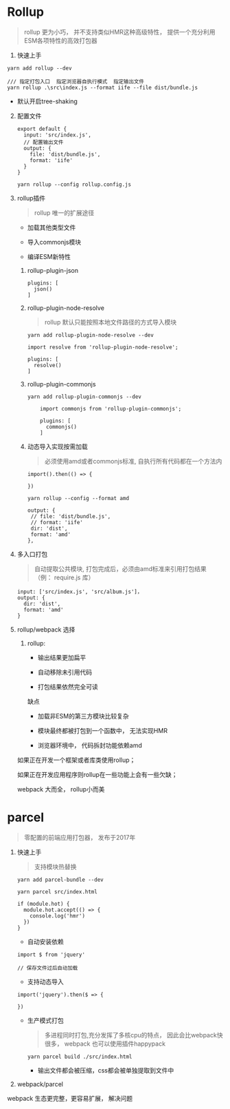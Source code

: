 # Rollup

> rollup 更为小巧， 并不支持类似HMR这种高级特性， 提供一个充分利用ESM各项特性的高效打包器

1. 快速上手
   
  ```
  yarn add rollup --dev

  /// 指定打包入口  指定浏览器自执行模式  指定输出文件
  yarn rollup .\src\index.js --format iife --file dist/bundle.js
  ```

  * 默认开启tree-shaking


2. 配置文件

    ```
    export default {
      input: 'src/index.js',
      // 配置输出文件
      output: {
        file: 'dist/bundle.js',
        format: 'iife'
      }
    }

    yarn rollup --config rollup.config.js
    ```
3. rollup插件

    > rollup 唯一的扩展途径
   
    * 加载其他类型文件

    * 导入commonjs模块

    * 编译ESM新特性

    1. rollup-plugin-json

        ```
        plugins: [
          json()
        ]
        ```

    2. rollup-plugin-node-resolve

        > rollup 默认只能按照本地文件路径的方式导入模块

        ```
        yarn add rollup-plugin-node-resolve --dev

        import resolve from 'rollup-plugin-node-resolve';

        plugins: [
          resolve()
        ]
        ```

   3. rollup-plugin-commonjs

      ```
      yarn add rollup-plugin-commonjs --dev

          import commonjs from 'rollup-plugin-commonjs';

          plugins: [
            commonjs()
          ]
      ```
    4. 动态导入实现按需加载
     
        > 必须使用amd或者commonjs标准, 自执行所有代码都在一个方法内

       ```
       import().then(() => {

       })

       yarn rollup --config --format amd

       output: {
        // file: 'dist/bundle.js',
        // format: 'iife'
        dir: 'dist',
        format: 'amd'
       },
       ```

4. 多入口打包

     > 自动提取公共模块, 打包完成后，必须由amd标准来引用打包结果（例： require.js 库）

    ```
    input: ['src/index.js', 'src/album.js']，
    output: {
      dir: 'dist',
      format: 'amd'
    }
    ```
5. rollup/webpack 选择 

    1. rollup:
        
        * 输出结果更加扁平

        * 自动移除未引用代码

        * 打包结果依然完全可读

        缺点

        * 加载非ESM的第三方模块比较复杂

        * 模块最终都被打包到一个函数中， 无法实现HMR

        * 浏览器环境中， 代码拆封功能依赖amd

    如果正在开发一个框架或者库类使用rollup；

    如果正在开发应用程序则rollup在一些功能上会有一些欠缺；

    webpack 大而全， rollup小而美

#  parcel
   
   > 零配置的前端应用打包器， 发布于2017年

1. 快速上手

   > 支持模块热替换

    
    ```
    yarn add parcel-bundle --dev

    yarn parcel src/index.html
    ```

    ```
    if (module.hot) {
      module.hot.accept(() => {
        console.log('hmr')
      })
    }
    ```

    * 自动安装依赖

    ```
    import $ from 'jquery'

    // 保存文件过后自动加载
    ```

    * 支持动态导入 

    ```
    import('jquery').then($ => {

    })
    ```

    * 生产模式打包

       > 多进程同时打包,充分发挥了多核cpu的特点， 因此会比webpack快很多， webpack 也可以使用插件happypack

      ```
      yarn parcel build ./src/index.html
      ```
      * 输出文件都会被压缩，css都会被单独提取到文件中

2. webpack/parcel

  webpack 生态更完整，更容易扩展， 解决问题
      
    




    
    




   

 
